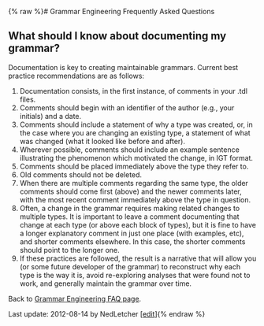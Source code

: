 {% raw %}# Grammar Engineering Frequently Asked Questions

## What should I know about documenting my grammar?

Documentation is key to creating maintainable grammars. Current best
practice recommendations are as follows:

1. Documentation consists, in the first instance, of comments in your
.tdl files.
2. Comments should begin with an identifier of the author (e.g., your
initials) and a date.
3. Comments should include a statement of why a type was created, or,
in the case where you are changing an existing type, a statement of
what was changed (what it looked like before and after).
4. Wherever possible, comments should include an example sentence
illustrating the phenomenon which motivated the change, in IGT
format.
5. Comments should be placed immediately above the type they refer to.
6. Old comments should not be deleted.
7. When there are multiple comments regarding the same type, the older
comments should come first (above) and the newer comments later,
with the most recent comment immediately above the type in question.
8. Often, a change in the grammar requires making related changes to
multiple types. It is important to leave a comment documenting that
change at each type (or above each block of types), but it is fine
to have a longer explanatory comment in just one place (with
examples, etc), and shorter comments elsewhere. In this case, the
shorter comments should point to the longer one.
9. If these practices are followed, the result is a narrative that will
allow you (or some future developer of the grammar) to reconstruct
why each type is the way it is, avoid re-exploring analyses that
were found not to work, and generally maintain the grammar over
time.

Back to [Grammar Engineering FAQ page](/GrammarEngineeringFaq).

Last update: 2012-08-14 by NedLetcher [[edit](https://github.com/delph-in/docs/wiki/GeFaqGrammarDocumentation/_edit)]{% endraw %}